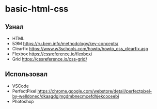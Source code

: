 # basic-html-css

## Узнал
* HTML
* БЭМ  https://ru.bem.info/methodology/key-concepts/
* Clearfix https://www.w3schools.com/howto/howto_css_clearfix.asp
* Flexbox https://cssreference.io/flexbox/
* Grid https://cssreference.io/css-grid/

## Использовал
* VSCode
* PerfectPixel https://chrome.google.com/webstore/detail/perfectpixel-by-welldonec/dkaagdgjmgdmbnecmcefdhjekcoceebi
* Photoshop